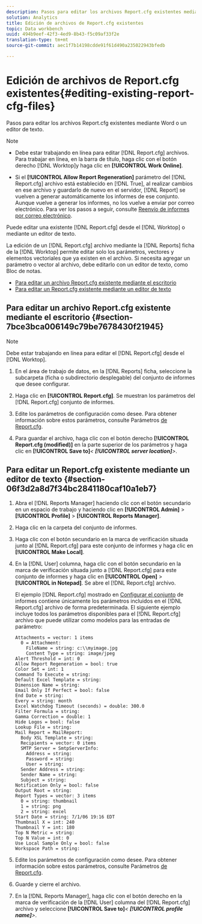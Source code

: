 ```yaml
---
description: Pasos para editar los archivos Report.cfg existentes mediante Word o un editor de texto.
solution: Analytics
title: Edición de archivos de Report.cfg existentes
topic: Data workbench
uuid: 494b9eef-42f3-4ed9-8b43-f5c09af33f2e
translation-type: tm+mt
source-git-commit: aec1f7b14198cdde91f61d490a235022943bfedb

---
```



# Edición de archivos de Report.cfg existentes{#editing-existing-report-cfg-files}

Pasos para editar los archivos Report.cfg existentes mediante Word o un editor de texto.

>[!NOTE]
>
>* Debe estar trabajando en línea para editar [!DNL Report.cfg] archivos. Para trabajar en línea, en la barra de título, haga clic con el botón derecho [!DNL Worktop]y haga clic en **[!UICONTROL Work Online]**.
   >
   >
* Si el **[!UICONTROL Allow Report Regeneration]** parámetro del [!DNL Report.cfg] archivo está establecido en [!DNL True], al realizar cambios en ese archivo y guardarlo de nuevo en el servidor, [!DNL Report] se vuelven a generar automáticamente los informes de ese conjunto. Aunque vuelve a generar los informes, no los vuelve a enviar por correo electrónico. Para ver los pasos a seguir, consulte [Reenvío de informes por correo electrónico](../../../../home/c-rpt-oview/c-work-rpt-sets/c-edit-ex-rpt-files/t-res-rpts-email.md#task-b0a21f1c925f4e5d82560581ae4cf607).
>



Puede editar una existente [!DNL Report.cfg] desde el [!DNL Worktop] o mediante un editor de texto.

La edición de un [!DNL Report.cfg] archivo mediante la [!DNL Reports] ficha de la [!DNL Worktop] permite editar solo los parámetros, vectores y elementos vectoriales que ya existen en el archivo. Si necesita agregar un parámetro o vector al archivo, debe editarlo con un editor de texto, como Bloc de notas.

* [Para editar un archivo Report.cfg existente mediante el escritorio](../../../../home/c-rpt-oview/c-work-rpt-sets/c-edit-ex-rpt-files/c-edit-ex-rpt-files.md#section-7bce3bca006149c79be7678430f21945)
* [Para editar un Report.cfg existente mediante un editor de texto](../../../../home/c-rpt-oview/c-work-rpt-sets/c-edit-ex-rpt-files/c-edit-ex-rpt-files.md#section-06f3d2a8d7f34bc2841180caf10a1eb7)

## Para editar un archivo Report.cfg existente mediante el escritorio {#section-7bce3bca006149c79be7678430f21945}

>[!NOTE]
>
>Debe estar trabajando en línea para editar el [!DNL Report.cfg] desde el [!DNL Worktop].

1. En el área de trabajo de datos, en la [!DNL Reports] ficha, seleccione la subcarpeta (ficha o subdirectorio desplegable) del conjunto de informes que desee configurar.
1. Haga clic en **[!UICONTROL Report.cfg]**. Se muestran los parámetros del [!DNL Report.cfg] conjunto de informes.

1. Edite los parámetros de configuración como desee. Para obtener información sobre estos parámetros, consulte Parámetros [de Report.cfg](../../../../home/c-rpt-oview/c-rpt-param-ref/c-rpt-param.md#concept-838e59d72d3f4cb29ee15f5c7eb0ceff).
1. Para guardar el archivo, haga clic con el botón derecho **[!UICONTROL Report.cfg (modified)]** en la parte superior de los parámetros y haga clic en **[!UICONTROL Save to]***&lt; **[!UICONTROL server location]**>*.

## Para editar un Report.cfg existente mediante un editor de texto {#section-06f3d2a8d7f34bc2841180caf10a1eb7}

1. Abra el [!DNL Reports Manager] haciendo clic con el botón secundario en un espacio de trabajo y haciendo clic en **[!UICONTROL Admin]** > **[!UICONTROL Profile]** > **[!UICONTROL Reports Manager]**.

1. Haga clic en la carpeta del conjunto de informes.
1. Haga clic con el botón secundario en la marca de verificación situada junto al [!DNL Report.cfg] para este conjunto de informes y haga clic en **[!UICONTROL Make Local]**.

1. En la [!DNL User] columna, haga clic con el botón secundario en la marca de verificación situada junto a [!DNL Report.cfg] para este conjunto de informes y haga clic en **[!UICONTROL Open]** > **[!UICONTROL in Notepad]**. Se abre el [!DNL Report.cfg] archivo.

   El ejemplo [!DNL Report.cfg] mostrado en [Configurar el conjunto](../../../../home/c-rpt-oview/c-work-rpt-sets/t-create-rpt-set/t-config-rpt-set/t-config-rpt-set.md#task-cfb2fd0c28bc48c2acdd582fe0d670d0) de informes contiene únicamente los parámetros incluidos en el [!DNL Report.cfg] archivo de forma predeterminada. El siguiente ejemplo incluye todos los parámetros disponibles para el [!DNL Report.cfg] archivo que puede utilizar como modelos para las entradas de parámetro:

   ```
   Attachments = vector: 1 items
     0 = Attachment:
       FileName = string: c:\\myimage.jpg
       Content Type = string: image/jpeg
   Alert Threshold = int: 0
   Allow Report Regeneration = bool: true
   Color Set = int: 1
   Command To Execute = string: 
   Default Excel Template = string: 
   Dimension Name = string: 
   Email Only If Perfect = bool: false
   End Date = string: 
   Every = string: month
   Excel Watchdog Timeout (seconds) = double: 300.0
   Filter Formula = string: 
   Gamma Correction = double: 1
   Hide Logos = bool: false
   Lookup File = string: 
   Mail Report = MailReport: 
     Body XSL Template = string: 
     Recipients = vector: 0 items
     SMTP Server = SmtpServerInfo: 
       Address = string: 
       Password = string: 
       User = string: 
     Sender Address = string: 
     Sender Name = string: 
     Subject = string: 
   Notification Only = bool: false
   Output Root = string: 
   Report Types = vector: 3 items
     0 = string: thumbnail
     1 = string: png
     2 = string: excel
   Start Date = string: 7/1/06 19:16 EDT
   Thumbnail X = int: 240
   Thumbnail Y = int: 180
   Top N Metric = string: 
   Top N Value = int: 0
   Use Local Sample Only = bool: false
   Workspace Path = string: 
   ```

1. Edite los parámetros de configuración como desee. Para obtener información sobre estos parámetros, consulte Parámetros [de Report.cfg](../../../../home/c-rpt-oview/c-rpt-param-ref/c-rpt-param.md#concept-838e59d72d3f4cb29ee15f5c7eb0ceff).
1. Guarde y cierre el archivo.
1. En la [!DNL Reports Manager], haga clic con el botón derecho en la marca de verificación de la [!DNL User] columna del [!DNL Report.cfg] archivo y seleccione **[!UICONTROL Save to]***&lt; **[!UICONTROL profile name]**>*.

